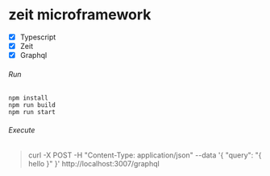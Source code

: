 # zeit microframework

- [x] Typescript
- [x] Zeit
- [x] Graphql

###### Run

```
npm install
npm run build
npm run start
``` 

###### Execute

> curl -X POST -H "Content-Type: application/json"  --data '{ "query": "{ hello }" }'  http://localhost:3007/graphql
